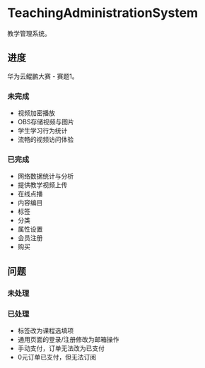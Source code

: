 # TeachingAdministrationSystem

教学管理系统。

## 进度

华为云鲲鹏大赛 - 赛题1。

### 未完成

* 视频加密播放
* OBS存储视频与图片
* 学生学习行为统计
* 流畅的视频访问体验


### 已完成

* 网络数据统计与分析
* 提供教学视频上传
* 在线点播
* 内容编目
* 标签
* 分类
* 属性设置
* 会员注册
* 购买

## 问题

### 未处理




### 已处理

* 标签改为课程选填项
* 通用页面的登录/注册修改为邮箱操作
* 手动支付，订单无法改为已支付
* 0元订单已支付，但无法订阅